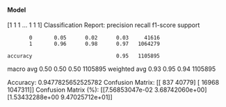 #### Model
[1 1 1 ... 1 1 1]
Classification Report:
              precision    recall  f1-score   support

           0       0.05      0.02      0.03     41616
           1       0.96      0.98      0.97   1064279

    accuracy                           0.95   1105895
   macro avg       0.50      0.50      0.50   1105895
weighted avg       0.93      0.95      0.94   1105895

Accuracy: 0.9477825652525782
Confusion Matrix:
[[    837   40779]
 [  16968 1047311]]
Confusion Matrix (%):
[[7.56853047e-02 3.68742060e+00]
 [1.53432288e+00 9.47025712e+01]]

